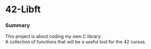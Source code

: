 # 42-Libft
### Summary
This project is about coding my own C library:  
A collection of functions that will be a useful tool for the 42 cursus.
